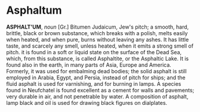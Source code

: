 # Asphaltum

**ASPHALT'UM**, _noun_ \[Gr.\] Bitumen Judaicum, Jew's pitch; a smooth, hard, brittle, black or brown substance, which breaks with a polish, melts easily when heated, and when pure, burns without leaving any ashes. It has little taste, and scarcely any smell, unless heated, when it emits a strong smell of pitch. it is found in a soft or liquid state on the surface of the Dead Sea, which, from this substance, is called Asphaltite, or the Asphaltic Lake. It is found also in the earth, in many parts of Asia, Europe and America. Formerly, it was used for embalming dead bodies; the solid asphalt is still employed in Arabia, Egypt, and Persia, instead of pitch for ships; and the fluid asphalt is used for varnishing, and for burning in lamps. A species found in Neufchatel is found excellent as a cement for walls and pavements; very durable in air, and not penetrable by water. A composition of asphalt, lamp black and oil is used for drawing black figures on dialplates.